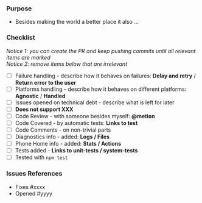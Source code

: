 ### Purpose
- Besides making the world a better place it also ...

### Checklist 
*Notice 1: you can create the PR and keep pushing commits until all relevant items are marked*  
*Notice 2: remove items below that are irrelevant*  

- [ ] Failure handling - describe how it behaves on failures: **Delay and retry** / **Return error to the user**
- [ ] Platforms handling - describe how it behaves on different platforms: **Agnostic** / **Handled**
- [ ] Issues opened on technical debt - describe what is left for later
 - [ ] **Does not support XXX**
- [ ] Code Review - with someone besides myself: **@metion**
- [ ] Code Covered - by automatic tests: **Links to test**
- [ ] Code Comments - on non-trivial parts
- [ ] Diagnostics info - added: **Logs / Files**
- [ ] Phone Home info - added: **Stats / Actions**
- [ ] Tests added - **Links to unit-tests / system-tests**
- [ ] Tested with `npm test`

### Issues References
- Fixes #xxxx
- Opened #yyyy

